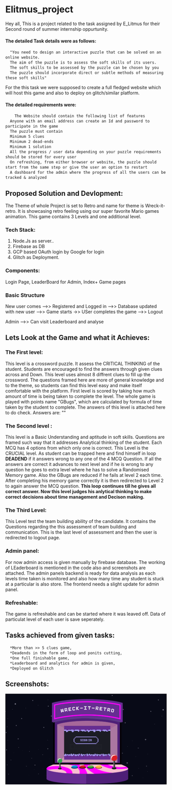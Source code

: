 # Elitmus_project
Hey all, This is a project related to the task assigned by E_Litmus for their Second round of summer internship oppurtunity.

#### The detailed Task details were as follows:
      "You need to design an interactive puzzle that can be solved on an online website.
      The aim of the puzzle is to assess the soft skills of its users.
      The soft skills to be assessed by the puzzle can be chosen by you
      The puzzle should incorporate direct or subtle methods of measuring these soft skills"
For the this task we were supposed to create a full fledged website which will host this game and also to deploy on glitch/similar platform.

#### The detailed requirements were:
        The Website should contain the following list of features
      Anyone with an email address can create an Id and password to participate in the game
      The puzzle must contain
      Minimum 5 clues
      Minimum 2 dead-ends
      Minimum 1 solution 
      All the progress / user data depending on your puzzle requirements should be stored for every user
      On refreshing, from either browser or website, the puzzle should start from the same step or give the user an option to restart
      A dashboard for the admin where the progress of all the users can be tracked & analyzed
     
## Proposed Solution and Devlopment:

The Theme of whole Project is set to Retro and name for theme is Wreck-it-retro. It is showcasing retro feeling using our super favorite Mario games animation.
This game contains 3 Levels and one additional level.

### Tech Stack:
  1. Node.Js as server..
  2. Firebase as DB
  3. GCP based OAuth login by Google for login
  4. Glitch as Deployment. 
  
### Components:
  Login Page, LeaderBoard for Admin, Index+ Game pages
  
### Basic Structure
  New user comes -->> Registered and Logged in -->> Database updated with new user -->> Game starts ->> USer completes the game -->> Logout
  
  Admin -->> Can visit Leaderboard and analyse

## Lets Look at the Game and what it Achieves:
### The First level:
  This level is a crossword puzzle. It assess the CRITICAL THINKING of the student. Students are encouraged to find the answers through given clues across and Down.
  This level uses almost 8 diffrent clues to fill up the crossword. The questions framed here are more of general knowledge and to the theme, so students can 
  find this level easy and make itself comfortable with the platform. First level is scored by taking how much amount of time is being taken to complete the level.
  The whole game is played with points name "GBugs", which are calculated by formula of time taken by the student to complete.
  The answers of this level is attached here to do check. Answers are: ""
### The Second level :
  This level is a Basic Understanding and aptitude in soft skills. Questions are framed such way that it addresses Analytical thinking of the student.
  Each MCQ has 4 options from which only one is correct. This Level is the CRUCIAL level. As student can be trapped here and find himself in loop **DEADEND** if it answers wrong to any one of the 4 MCQ Question. If all the answers are correct it advances to next level and if he is wrong to any question he goes to extra level where he has to solve a Randomised Memory game. Also the GBugs are reduced if he fails at level 2 each time. After completing his memory game correctly it is then redirected to Level 2 to again answer the MCQ question. **This loop continues till he gives all correct answer. Now this level judges his anlytical thinking to make correct decisions about time management and Decison making.** 
  
### The Third Level:
This Level test the team building ability of the candidate. It contains the Questions regarding the this assessment of team building and communication. This is the last level of assessment and then the user is redirected to logout page.

### Admin panel:
For now admin access is given manually by firebase database. The working of LEaderboard is mentioned in the code also and screenshots are attached. The admin panels backend is ready for data analysis as each levels time taken is monitored and also how many time any student is stuck at a particular is also store. The frontend needs a slight update for admin panel. 

### Refreshable:
The game is refreshable and can be started where it was leaved off. Data of particulat level of each user is save seperately.

## Tasks achieved from given tasks:

      *More than >> 5 clues game,
      *Deadends in the form of loop and ponits cutting,
      *One full finishable game,
      *Leaderboard and analytics for admin is given,
      *Deployed on Glitch

## Screenshots:
![Alt text](ss\sigin.png?raw=true "Signin")
